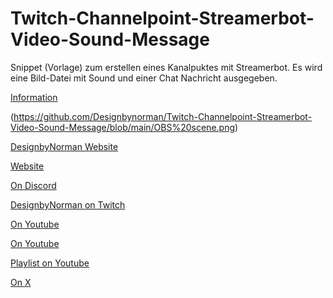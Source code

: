 # Twitch-Channelpoint-Streamerbot-Video-Sound-Message
Snippet (Vorlage) zum erstellen eines Kanalpuktes mit Streamerbot. Es wird eine Bild-Datei mit Sound und einer Chat Nachricht ausgegeben.

[Information](https://github.com/Designbynorman/Twitch-Channelpoint-Streamerbot-Video-Sound-Message/blob/main/info)

(https://github.com/Designbynorman/Twitch-Channelpoint-Streamerbot-Video-Sound-Message/blob/main/OBS%20scene.png)

[DesignbyNorman Website](https://www.designbynorman.com/)

[Website](https://www.designbynorman.com/streamerbot/)

[On Discord](https://discord.gg/Gdt94HaFbM)

[DesignbyNorman on Twitch](https://www.twitch.tv/designbynorman)

[On Youtube](https://www.youtube.com/@DesignbyNorman)

[On Youtube](https://www.youtube.com/watch?v=HdMd97M6huI)

[Playlist on Youtube](https://www.youtube.com/playlist?list=PLrgOpxS02b-PncLHRg-5W7kJ3o4TT6DhM)

[On X](https://x.com/Designbynorman)
